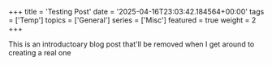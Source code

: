 +++
title = 'Testing Post'
date = '2025-04-16T23:03:42.184564+00:00'
tags = ['Temp']
topics = ['General']
series = ['Misc']
featured = true
weight = 2
+++


This is an introductoary blog post that'll be removed when I get around to creating a real one